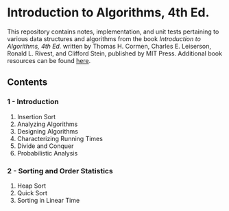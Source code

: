 # Introduction to Algorithms, 4th Ed.

This repository contains notes, implementation, and unit tests pertaining to various data structures and algorithms from the book _Introduction to Algorithms, 4th Ed._ written by Thomas H. Cormen, Charles E. Leiserson, Ronald L. Rivest, and Clifford Stein, published by MIT Press. Additional book resources can be found [here](https://mitpress.mit.edu/9780262046305/introduction-to-algorithms/).

## Contents

### 1 - Introduction

1. Insertion Sort
2. Analyzing Algorithms
3. Designing Algorithms
4. Characterizing Running Times
5. Divide and Conquer
6. Probabilistic Analysis

### 2 - Sorting and Order Statistics

1. Heap Sort
2. Quick Sort
3. Sorting in Linear Time
